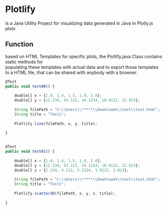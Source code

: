 # Plotlify

is a Java Utility Project for visualizing data generated in Java in Plotly.js plots

## Function

based on HTML Templates for specific plots, the Plotlify.java Class contains static methods for<br>
populating these templates with actual data and to export those templates to a HTML file, that can be shared with anybody with a browser.

```javascript
@Test
public void test00() {
		
	double[] x = {1.0, 1.4, 1.5, 1.9, 2.0};
	double[] y = {12.234, 43.122, 34.1234, 18.9122, 22.923};
		
	String filePath = "C:\\Users\\*****\\Downloads\\test\\test.html";
	String title = "Test1";
		
	Plotlify.line(filePath, x, y, title);
		
}

 
@Test
public void test01() {
		
	double[] x = {1.0, 1.4, 1.5, 1.9, 2.0};
	double[] y = {12.234, 43.122, 34.1234, 18.9122, 22.923};
	double[] z = {2.234, 4.122, 3.1234, 1.9122, 2.923};
		
	String filePath = "C:\\Users\\*****\\Downloads\\test\\test.html";
	String title = "Test1";
		
	Plotlify.scatter3D(filePath, x, y, z, title);
		
}
```
